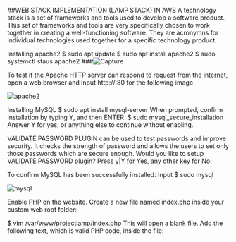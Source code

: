 
##WEB STACK IMPLEMENTATION (LAMP STACK) IN AWS
A technology stack is a set of frameworks and tools used to develop a software product. This set of frameworks and tools are very specifically chosen to work together in creating a well-functioning software. They are acronymns for individual technologies used together for a specific technology product.

Installing apache2
$ sudo apt update
$ sudo apt install apache2
$ sudo systemctl staus apache2
###![Capture](https://user-images.githubusercontent.com/82408358/114868432-c2046080-9daa-11eb-9747-e0d89c8e1ca8.PNG)


To test if the Apache HTTP server can respond to request from the internet, open a web browser and input
http://<Public-IP-Address>:80  for the following image
  
  ![apache2](https://user-images.githubusercontent.com/82408358/114871519-35f43800-9dae-11eb-8a19-a6b804fd311d.PNG)

Installing MySQL
$ sudo apt install mysql-server
When prompted, confirm installation by typing Y, and then ENTER.
$ sudo mysql_secure_installation
Answer Y for yes, or anything else to continue without enabling.

VALIDATE PASSWORD PLUGIN can be used to test passwords
and improve security. It checks the strength of password
and allows the users to set only those passwords which are
secure enough. Would you like to setup VALIDATE PASSWORD plugin?
Press y|Y for Yes, any other key for No:

To confirm MySQL has been successfully installed: Input $ sudo mysql

![mysql](https://user-images.githubusercontent.com/82408358/114874148-e4997800-9db0-11eb-86ae-475e3714d243.PNG)

Enable PHP on the website. Create a new file named index.php inside your custom web root folder:

$ vim /var/www/projectlamp/index.php
This will open a blank file. Add the following text, which is valid PHP code, inside the file:

<?php
phpinfo();
When you are finished, save and close the file, refresh the page and you will see a page similar to this:

![php debug](https://user-images.githubusercontent.com/82408358/114984104-3c35f300-9e46-11eb-973d-057765a44608.PNG)

